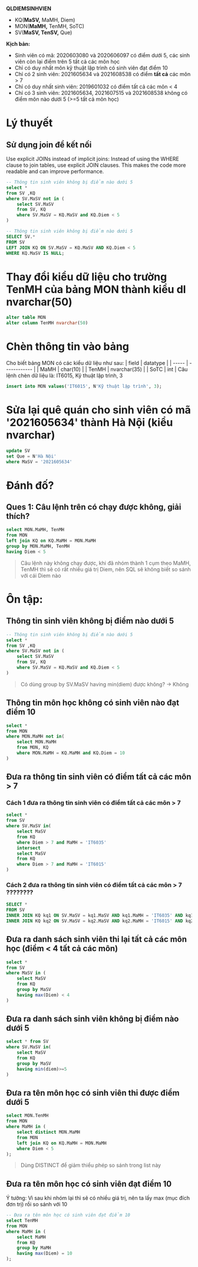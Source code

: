 **QLDIEMSINHVIEN**
- KQ(**MaSV,** MaMH, Diem)
- MON(**MaMH,** TenMH, SoTC)
- SV(**MaSV, TenSV,** Que)

**Kịch bản:**
- Sinh viên có mã: 2020603080 và 2020606097 có điểm dưới 5, các sinh viên còn lại điểm trên 5 tất cả các môn học
- Chỉ có duy nhất môn kỹ thuật lập trình có sinh viên đạt điểm 10
- Chỉ có 2 sinh viên: 2021605634 và 2021608538 có điểm **tất cả** các môn > 7
- Chỉ có duy nhất sinh viên: 2019601032 có điểm tất cả các môn < 4
- Chỉ có 3 sinh viên: 2021605634, 2021607515 và 2021608538 không có điểm môn nào dưới 5 (>=5 tất cả môn học)

# Lý thuyết
## Sử dụng join để kết nối
Use explicit JOINs instead of implicit joins: Instead of using the WHERE clause to join tables, use explicit JOIN clauses. This makes the code more readable and can improve performance.
```sql
-- Thông tin sinh viên không bị điểm nào dưới 5
select * 
from SV ,KQ
where SV.MaSV not in (
	select SV.MaSV 
	from SV, KQ
	where SV.MaSV = KQ.MaSV and KQ.Diem < 5
)
```

```sql
-- Thông tin sinh viên không bị điểm nào dưới 5
SELECT SV.*
FROM SV
LEFT JOIN KQ ON SV.MaSV = KQ.MaSV AND KQ.Diem < 5
WHERE KQ.MaSV IS NULL;
```


# Thay đổi kiểu dữ liệu cho trường TenMH của bảng MON thành kiểu dl nvarchar(50)
```sql
alter table MON
alter column TenMH nvarchar(50)
```

# Chèn thông tin vào bảng
Cho biết bảng MON có các kiểu dữ liệu như sau:
| field | datatype     |
| ----- | ------------ |
| MaMH  | char(10)     |
| TenMH | nvarchar(35) |
| SoTC  | int          |
Câu lệnh chèn dữ liệu là: IT6015, Kỹ thuật lập trình, 3
```sql
insert into MON values('IT6015', N'Kỹ thuật lập trình', 3);
```

# Sửa lại quê quán cho sinh viên có mã '2021605634' thành Hà Nội (kiểu nvarchar)
```sql
update SV
set Que = N'Hà Nội'
where MaSV = '2021605634'
```
# Đánh đố?
## Ques 1: Câu lệnh trên có chạy được không, giải thích?
```sql
select MON.MaMH, TenMH
from MON
left join KQ on KQ.MaMH = MON.MaMH
group by MON.MaMH, TenMH
having Diem < 5
```
> Câu lệnh này không chạy được, khi đã nhóm thành 1 cụm theo MaMH, TenMH thì sẽ có rất nhiều giá trị Diem, nên SQL sẽ không biết so sánh với cái Diem nào


# Ôn tập:

## Thông tin sinh viên không bị điểm nào dưới 5
```sql
-- Thông tin sinh viên không bị điểm nào dưới 5
select * 
from SV ,KQ
where SV.MaSV not in (
	select SV.MaSV 
	from SV, KQ
	where SV.MaSV = KQ.MaSV and KQ.Diem < 5
)
```
> Có dùng group by SV.MaSV having min(diem) được không? -> Không

## Thông tin môn học không có sinh viên nào đạt điểm 10
```sql
select *
from MON
where MON.MaMH not in(
	select MON.MaMH
	from MON, KQ
	where MON.MaMH = KQ.MaMH and KQ.Diem = 10
)
```

## Đưa ra thông tin sinh viên có điểm tất cả các môn > 7
### Cách 1 đưa ra thông tin sinh viên có điểm tất cả các môn > 7
```sql
select *
from SV
where SV.MaSV in(
	select MaSV
	from KQ
	where Diem > 7 and MaMH = 'IT6035'
	intersect
	select MaSV
	from KQ
	where Diem > 7 and MaMH = 'IT6015'
)
```

### Cách 2 đưa ra thông tin sinh viên có điểm tất cả các môn > 7 **????????**
```sql
SELECT *
FROM SV
INNER JOIN KQ kq1 ON SV.MaSV = kq1.MaSV AND kq1.MaMH = 'IT6035' AND kq1.Diem > 4
INNER JOIN KQ kq2 ON SV.MaSV = kq2.MaSV AND kq2.MaMH = 'IT6015' AND kq2.Diem > 7;
```


## Đưa ra danh sách sinh viên thi lại tất cả các môn học (điểm < 4 tất cả các môn)
```sql
select * 
from SV
where MaSV in (
	select MaSV
	from KQ
	group by MaSV
	having max(Diem) < 4
)
```

## Đưa ra danh sách sinh viên không bị điểm nào dưới 5
```sql
select * from SV
where SV.MaSV in(
	select MaSV
	from KQ
	group by MaSV
	having min(diem)>=5
)
```

## Đưa ra tên môn học có sinh viên thi được điểm dưới 5
```sql
select MON.TenMH
from MON
where MaMH in (
	select distinct MON.MaMH
	from MON
	left join KQ on KQ.MaMH = MON.MaMH
	where Diem < 5
);
```
> Dùng DISTINCT để giảm thiểu phép so sánh trong list này

## Đưa ra tên môn học có sinh viên đạt điểm 10
Ý tưởng: Vì sau khi nhóm lại thì sẽ có nhiều giá trị, nên ta lấy max (mục đích đơn trị) rồi so sánh với 10

```sql
-- Đưa ra tên môn học có sinh viên đạt điểm 10
select TenMH
from MON
where MaMH in (
	select MaMH
	from KQ
	group by MaMH
	having max(Diem) = 10
);
```
